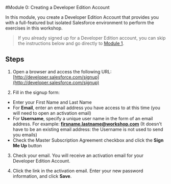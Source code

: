 
#Module 0: Creating a Developer Edition Account

In this module, you create a Developer Edition Account that provides you with a full-featured but isolated Salesforce environment to perform the exercises in this workshop.

> If you already signed up for a Developer Edition account, you can skip the instructions below and go directly to [Module 1](01-creating-an-admin-app.html.html).


## Steps

1. Open a browser and access the following URL: [http://developer.salesforce.com/signup](http://developer.salesforce.com/signup)

2. Fill in the signup form:
  - Enter your First Name and Last Name
  - For **Email**, enter an email address you have access to at this time (you will need to open an activation email)
  - For **Username**, specify a unique user name in the form of an email address. For example: **firsname.lastname@workshop.com** (It doesn't have to be an existing email address: the Username is not used to send you emails)
  - Check the Master Subscription Agreement checkbox and click the **Sign Me Up** button

3. Check your email. You will receive an activation email for your Developer Edition Account.

4. Click the link in the activation email. Enter your new password information, and click **Save**.


